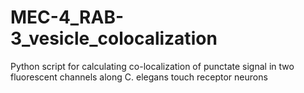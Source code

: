 # MEC-4_RAB-3_vesicle_colocalization
Python script for calculating co-localization of punctate signal in two fluorescent channels along C. elegans touch receptor neurons
